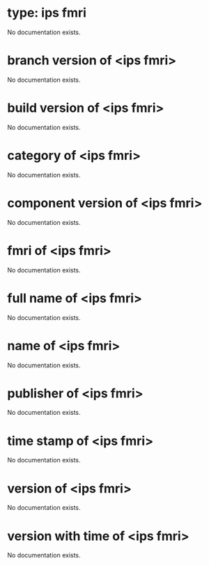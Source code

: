 # type: ips fmri

No documentation exists.

# branch version of &lt;ips fmri&gt;

No documentation exists.

# build version of &lt;ips fmri&gt;

No documentation exists.

# category of &lt;ips fmri&gt;

No documentation exists.

# component version of &lt;ips fmri&gt;

No documentation exists.

# fmri of &lt;ips fmri&gt;

No documentation exists.

# full name of &lt;ips fmri&gt;

No documentation exists.

# name of &lt;ips fmri&gt;

No documentation exists.

# publisher of &lt;ips fmri&gt;

No documentation exists.

# time stamp of &lt;ips fmri&gt;

No documentation exists.

# version of &lt;ips fmri&gt;

No documentation exists.

# version with time of &lt;ips fmri&gt;

No documentation exists.
